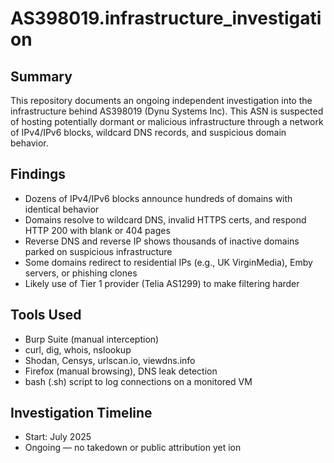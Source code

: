 # AS398019.infrastructure_investigation
## Summary
This repository documents an ongoing independent investigation into the infrastructure behind AS398019 (Dynu Systems Inc). This ASN is suspected of hosting potentially dormant or malicious infrastructure through a network of IPv4/IPv6 blocks, wildcard DNS records, and suspicious domain behavior.

## Findings
- Dozens of IPv4/IPv6 blocks announce hundreds of domains with identical behavior
- Domains resolve to wildcard DNS, invalid HTTPS certs, and respond HTTP 200 with blank or 404 pages
- Reverse DNS and reverse IP shows thousands of inactive domains parked on suspicious infrastructure
- Some domains redirect to residential IPs (e.g., UK VirginMedia), Emby servers, or phishing clones
- Likely use of Tier 1 provider (Telia AS1299) to make filtering harder

## Tools Used
- Burp Suite (manual interception)
- curl, dig, whois, nslookup
- Shodan, Censys, urlscan.io, viewdns.info
- Firefox (manual browsing), DNS leak detection
- bash (.sh) script to log connections on a monitored VM

## Investigation Timeline
- Start: July 2025
- Ongoing — no takedown or public attribution yet
ion
